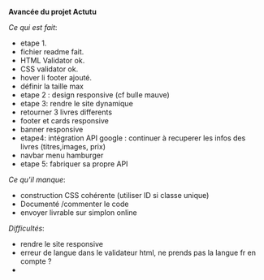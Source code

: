 **Avancée du projet Actutu**

*Ce qui est fait*: 
- etape 1.
- fichier readme fait.
- HTML Validator ok.
- CSS validator ok.
- hover li footer ajouté.
- définir la taille max
- etape 2 : design responsive (cf bulle mauve)
- etape 3: rendre le site dynamique
- retourner 3 livres differents 
- footer et cards responsive
- banner responsive
- etape4: intégration API google : continuer à recuperer les infos des livres (titres,images, prix)
- navbar menu hamburger
- etape 5: fabriquer sa propre API


*Ce qu'il manque*:
- construction CSS cohérente (utiliser ID si classe unique)
- Documenté /commenter le code
- envoyer livrable sur simplon online


*Difficultés*:
- rendre le site responsive
- erreur de langue dans le validateur html, ne prends pas la langue fr en compte ?
- 
